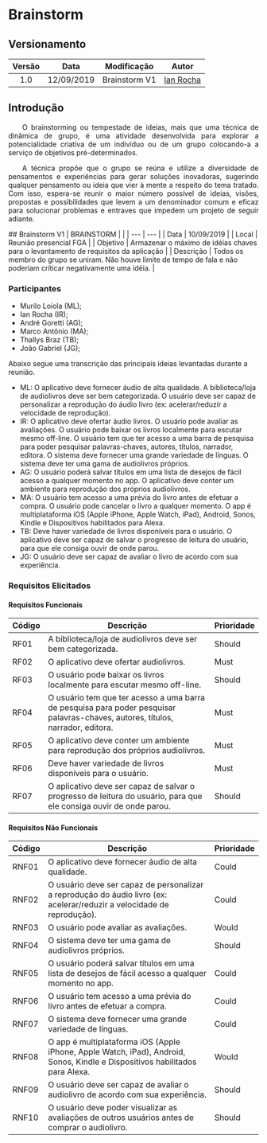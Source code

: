 # Brainstorm
## Versionamento
| Versão | Data | Modificação | Autor |
| :---: | :---: | :---: | :---: |
| 1.0 | 12/09/2019 | Brainstorm V1 | [Ian Rocha](https://github.com/IanPSRocha) |

## Introdução
<p align="justify">&emsp;&emsp;O brainstorming ou tempestade de ideias, mais que uma técnica de dinâmica de grupo, é uma atividade desenvolvida para explorar a potencialidade criativa de um indivíduo ou de um grupo colocando-a a serviço de objetivos pré-determinados.</p><p align="justify">&emsp;&emsp;A técnica propõe que o grupo se reúna e utilize a diversidade de pensamentos e experiências para gerar soluções inovadoras, sugerindo qualquer pensamento ou ideia que vier à mente a respeito do tema tratado. Com isso, espera-se reunir o maior número possível de ideias, visões, propostas e possibilidades que levem a um denominador comum e eficaz para solucionar problemas e entraves que impedem um projeto de seguir adiante.</p>
## Brainstorm V1
| BRAINSTORM | |
| --- | --- |
| Data | 10/09/2019 |
| Local | Reunião presencial FGA |
| Objetivo | Armazenar o máximo de idéias chaves para o levantamento de requisitos da aplicação |
| Descrição | Todos os membro do grupo se uniram. Não houve limite de tempo de fala e não poderiam críticar negativamente uma idéia. |

### Participantes</h3>
<ul>
  <li>Murilo Loiola (ML);</li>
  <li>Ian Rocha (IR);</li>
  <li>André Goretti (AG);</li>
  <li>Marco Antônio (MA);</li>
  <li>Thallys Braz (TB);</li>
  <li>João Gabriel (JG);</li>
</ul>
Abaixo segue uma transcrição das principais ideias levantadas durante a reunião.
<ul>
  <li>ML: O aplicativo deve fornecer áudio de alta qualidade. A biblioteca/loja de audiolivros deve ser bem categorizada. O usuário deve ser capaz de personalizar a reprodução do áudio livro (ex: acelerar/reduzir a velocidade de reprodução).</li>
  <li>IR: O aplicativo deve ofertar áudio livros. O usuário pode avaliar as avaliações. O usuário pode baixar os livros localmente para escutar mesmo off-line. O usuário tem que ter acesso a uma barra de pesquisa para poder pesquisar palavras-chaves, autores, títulos, narrador, editora. O sistema deve fornecer uma grande variedade de línguas. O sistema deve ter uma gama de audiolivros próprios.</li>
  <li>AG: O usuário poderá salvar títulos em uma lista de desejos de fácil acesso a qualquer momento no app. O aplicativo deve conter um ambiente para reprodução dos próprios audiolivros.</li>
  <li>MA: O usuário tem acesso a uma prévia do livro antes de efetuar a compra. O usuário pode cancelar o livro a qualquer momento. O app é multiplataforma iOS (Apple iPhone, Apple Watch, iPad), Android, Sonos, Kindle e Dispositivos habilitados para Alexa.</li>
  <li>TB: Deve haver variedade de livros disponíveis para o usuário. O aplicativo deve ser capaz de salvar o progresso de leitura do usuário, para que ele consiga ouvir de onde parou.</li>
  <li>JG: O usuário deve ser capaz de avaliar o livro de acordo com sua experiência.</li>
</ul>

### Requisitos Elicitados
#### Requisitos Funcionais
| Código | Descrição | Prioridade |
| -- | -- | -- |
| RF01 | A biblioteca/loja de audiolivros deve ser bem categorizada. | Should |
| RF02 | O aplicativo deve ofertar audiolivros. | Must |
| RF03 | O usuário pode baixar os livros localmente para escutar mesmo off-line. | Should |
| RF04 | O usuário tem que ter acesso a uma barra de pesquisa para poder pesquisar palavras-chaves, autores, títulos, narrador, editora. | Must |
| RF05 | O aplicativo deve conter um ambiente para reprodução dos próprios audiolivros. | Must |
| RF06 | Deve haver variedade de livros disponíveis para o usuário. | Must |
| RF07 | O aplicativo deve ser capaz de salvar o progresso de leitura do usuário, para que ele consiga ouvir de onde parou. | Should |

#### Requisitos Não Funcionais
| Código | Descrição | Prioridade |
| -- | -- | -- |
| RNF01 | O aplicativo deve fornecer áudio de alta qualidade. | Could |
| RNF02 | O usuário deve ser capaz de personalizar a reprodução do áudio livro (ex: acelerar/reduzir a velocidade de reprodução). | Could |
| RNF03 | O usuário pode avaliar as avaliações. | Would |
| RNF04 | O sistema deve ter uma gama de audiolivros próprios. | Should |
| RNF05 | O usuário poderá salvar títulos em uma lista de desejos de fácil acesso a qualquer momento no app. | Could |
| RNF06 | O usuário tem acesso a uma prévia do livro antes de efetuar a compra. | Could |
| RNF07 | O sistema deve fornecer uma grande variedade de línguas. | Could |
| RNF08 | O app é multiplataforma iOS (Apple iPhone, Apple Watch, iPad), Android, Sonos, Kindle e Dispositivos habilitados para Alexa. | Would |
| RNF09 | O usuário deve ser capaz de avaliar o audiolivro de acordo com sua experiência. | Should |
| RNF10 | O usuário deve poder visualizar as avaliações de outros usuários antes de comprar o audiolivro. | Should |
